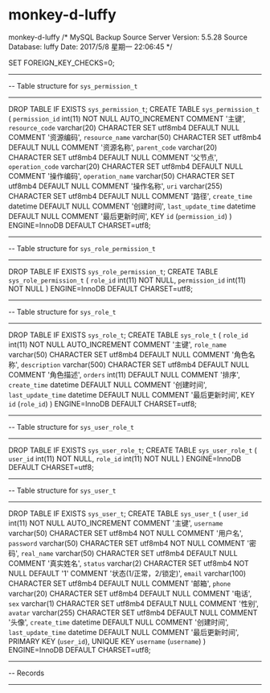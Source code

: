 # monkey-d-luffy
monkey-d-luffy
/*
MySQL Backup
Source Server Version: 5.5.28
Source Database: luffy
Date: 2017/5/8 星期一 22:06:45
*/

SET FOREIGN_KEY_CHECKS=0;

-- ----------------------------
--  Table structure for `sys_permission_t`
-- ----------------------------
DROP TABLE IF EXISTS `sys_permission_t`;
CREATE TABLE `sys_permission_t` (
  `permission_id` int(11) NOT NULL AUTO_INCREMENT COMMENT '主键',
  `resource_code` varchar(20) CHARACTER SET utf8mb4 DEFAULT NULL COMMENT '资源编码',
  `resource_name` varchar(50) CHARACTER SET utf8mb4 DEFAULT NULL COMMENT '资源名称',
  `parent_code` varchar(20) CHARACTER SET utf8mb4 DEFAULT NULL COMMENT '父节点',
  `operation_code` varchar(20) CHARACTER SET utf8mb4 DEFAULT NULL COMMENT '操作编码',
  `operation_name` varchar(50) CHARACTER SET utf8mb4 DEFAULT NULL COMMENT '操作名称',
  `uri` varchar(255) CHARACTER SET utf8mb4 DEFAULT NULL COMMENT '路径',
  `create_time` datetime DEFAULT NULL COMMENT '创建时间',
  `last_update_time` datetime DEFAULT NULL COMMENT '最后更新时间',
  KEY `id` (`permission_id`)
) ENGINE=InnoDB DEFAULT CHARSET=utf8;

-- ----------------------------
--  Table structure for `sys_role_permission_t`
-- ----------------------------
DROP TABLE IF EXISTS `sys_role_permission_t`;
CREATE TABLE `sys_role_permission_t` (
  `role_id` int(11) NOT NULL,
  `permission_id` int(11) NOT NULL
) ENGINE=InnoDB DEFAULT CHARSET=utf8;

-- ----------------------------
--  Table structure for `sys_role_t`
-- ----------------------------
DROP TABLE IF EXISTS `sys_role_t`;
CREATE TABLE `sys_role_t` (
  `role_id` int(11) NOT NULL AUTO_INCREMENT COMMENT '主键',
  `role_name` varchar(50) CHARACTER SET utf8mb4 DEFAULT NULL COMMENT '角色名称',
  `description` varchar(500) CHARACTER SET utf8mb4 DEFAULT NULL COMMENT '角色描述',
  `orders` int(11) DEFAULT NULL COMMENT '排序',
  `create_time` datetime DEFAULT NULL COMMENT '创建时间',
  `last_update_time` datetime DEFAULT NULL COMMENT '最后更新时间',
  KEY `id` (`role_id`)
) ENGINE=InnoDB DEFAULT CHARSET=utf8;

-- ----------------------------
--  Table structure for `sys_user_role_t`
-- ----------------------------
DROP TABLE IF EXISTS `sys_user_role_t`;
CREATE TABLE `sys_user_role_t` (
  `user_id` int(11) NOT NULL,
  `role_id` int(11) NOT NULL
) ENGINE=InnoDB DEFAULT CHARSET=utf8;

-- ----------------------------
--  Table structure for `sys_user_t`
-- ----------------------------
DROP TABLE IF EXISTS `sys_user_t`;
CREATE TABLE `sys_user_t` (
  `user_id` int(11) NOT NULL AUTO_INCREMENT COMMENT '主键',
  `username` varchar(50) CHARACTER SET utf8mb4 NOT NULL COMMENT '用户名',
  `password` varchar(50) CHARACTER SET utf8mb4 NOT NULL COMMENT '密码',
  `real_name` varchar(50) CHARACTER SET utf8mb4 DEFAULT NULL COMMENT '真实姓名',
  `status` varchar(2) CHARACTER SET utf8mb4 NOT NULL DEFAULT '1' COMMENT '状态(1/正常，2/锁定)',
  `email` varchar(100) CHARACTER SET utf8mb4 DEFAULT NULL COMMENT '邮箱',
  `phone` varchar(20) CHARACTER SET utf8mb4 DEFAULT NULL COMMENT '电话',
  `sex` varchar(1) CHARACTER SET utf8mb4 DEFAULT NULL COMMENT '性别',
  `avatar` varchar(255) CHARACTER SET utf8mb4 DEFAULT NULL COMMENT '头像',
  `create_time` datetime DEFAULT NULL COMMENT '创建时间',
  `last_update_time` datetime DEFAULT NULL COMMENT '最后更新时间',
  PRIMARY KEY (`user_id`),
  UNIQUE KEY `username` (`username`)
) ENGINE=InnoDB DEFAULT CHARSET=utf8;

-- ----------------------------
--  Records 
-- ----------------------------
